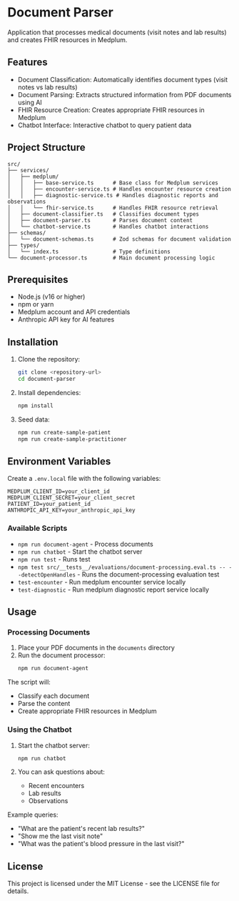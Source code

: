 # Document Parser

Application that processes medical documents (visit notes and lab results) and creates FHIR resources in Medplum.

## Features

- Document Classification: Automatically identifies document types (visit notes vs lab results)
- Document Parsing: Extracts structured information from PDF documents using AI
- FHIR Resource Creation: Creates appropriate FHIR resources in Medplum
- Chatbot Interface: Interactive chatbot to query patient data

## Project Structure

```
src/
├── services/
│   ├── medplum/
│   │   ├── base-service.ts      # Base class for Medplum services
│   │   ├── encounter-service.ts # Handles encounter resource creation
│   │   ├── diagnostic-service.ts # Handles diagnostic reports and observations
│   │   └── fhir-service.ts      # Handles FHIR resource retrieval
│   ├── document-classifier.ts   # Classifies document types
│   ├── document-parser.ts       # Parses document content
│   └── chatbot-service.ts       # Handles chatbot interactions
├── schemas/
│   └── document-schemas.ts      # Zod schemas for document validation
├── types/
│   └── index.ts                 # Type definitions
└── document-processor.ts        # Main document processing logic
```

## Prerequisites

- Node.js (v16 or higher)
- npm or yarn
- Medplum account and API credentials
- Anthropic API key for AI features


## Installation

1. Clone the repository:
   ```bash
   git clone <repository-url>
   cd document-parser
   ```

2. Install dependencies:
   ```bash
   npm install
   ```

3. Seed data:
   ```bash
   npm run create-sample-patient
   npm run create-sample-practitioner
   ```
## Environment Variables

Create a `.env.local` file with the following variables:

```env
MEDPLUM_CLIENT_ID=your_client_id
MEDPLUM_CLIENT_SECRET=your_client_secret
PATIENT_ID=your_patient_id
ANTHROPIC_API_KEY=your_anthropic_api_key
```

### Available Scripts

- `npm run document-agent` - Process documents
- `npm run chatbot` - Start the chatbot server
- `npm run test` - Runs test
- `npm test src/__tests__/evaluations/document-processing.eval.ts -- --detectOpenHandles` - Runs the document-processing evaluation test
- `test-encounter` - Run medplum encounter service locally 
- `test-diagnostic` - Run medplum diagnostic report service locally

## Usage

### Processing Documents

1. Place your PDF documents in the `documents` directory
2. Run the document processor:
   ```bash
   npm run document-agent
   ```

The script will:
- Classify each document
- Parse the content
- Create appropriate FHIR resources in Medplum

### Using the Chatbot

1. Start the chatbot server:
   ```bash
   npm run chatbot
   ```

2. You can ask questions about:
   - Recent encounters
   - Lab results
   - Observations

Example queries:
- "What are the patient's recent lab results?"
- "Show me the last visit note"
- "What was the patient's blood pressure in the last visit?"


## License

This project is licensed under the MIT License - see the LICENSE file for details.
